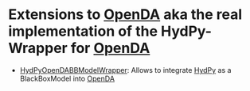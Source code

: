 # Extensions to [OpenDA](http://openda.org/) aka the real implementation of the HydPy-Wrapper for [OpenDA](http://openda.org/)

* [HydPyOpenDABBModelWrapper](HydPyOpenDABBModelWrapper): Allows to integrate [HydPy](https://github.com/hydpy-dev/hydpy) as a BlackBoxModel into [OpenDA](http://openda.org/)
